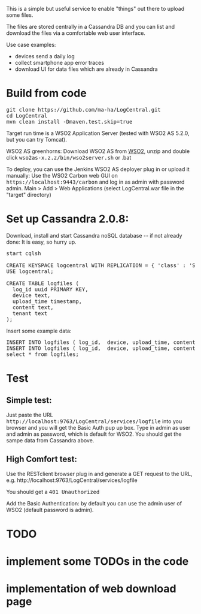 This is a simple but useful service to enable "things" out there to upload some files. 

The files are stored centrally in a Cassandra DB and you can list and download the files via a comfortable web user interface.

Use case  examples:
* devices send a daily log
* collect smartphone app error traces
* download UI for data files which are already in Cassandra

Build from code
===============
<pre>
git clone https://github.com/ma-ha/LogCentral.git
cd LogCentral
mvn clean install -Dmaven.test.skip=true
</pre>
Target run time is a WSO2 Application Server (tested with WSO2 AS 5.2.0, but you can try Tomcat).
 
WSO2 AS greenhorns: Download WSO2 AS from <a href="http://www.wso2.com">WSO2</a>, unzip and double click 
<tt>wso2as-x.z.z/bin/wso2server.sh</tt> or .bat


To deploy, you can use the Jenkins WSO2 AS deployer plug in or upload it manually: 
Use the WSO2 Carbon web GUI on <tt>https://localhost:9443/carbon</tt>	 and log in as admin with password admin.
Main > Add > Web Applications (select LogCentral.war file in the "target" directory)


Set up Cassandra 2.0.8:
=======================
Download, install and start Cassandra noSQL database -- if not already done: It is easy, so hurry up.
<pre>
start cqlsh

CREATE KEYSPACE logcentral WITH REPLICATION = { 'class' : 'SimpleStrategy', 'replication_factor' : 1 };
USE logcentral;

CREATE TABLE logfiles (
  log_id uuid PRIMARY KEY,
  device text,
  upload_time timestamp,
  content text,
  tenant text
);
</pre>
Insert some example data:
<pre>
INSERT INTO logfiles ( log_id,  device, upload_time, content, tenant)  VALUES ( 62c36092-82a1-3a00-93d1-46196ee77204 , 'pi', '2014-06-05 22:30:00', 'content1', 'default' );
INSERT INTO logfiles ( log_id,  device, upload_time, content, tenant)  VALUES ( 550e8400-e29b-41d4-a716-446655440000 , 'pi', '2014-06-05 22:30:01', 'content2', 'default' );
select * from logfiles;
</pre>

Test
====
Simple test:
------------
Just paste the URL <tt>http://localhost:9763/LogCentral/services/logfile</tt> into you browser and you will get the Basic Auth pup up box. Type in admin as user and admin as password, which is default for WSO2.
You should get the sampe data from Cassandra above. 

High Comfort test:
------------------
Use the RESTclient browser plug in and generate a GET request to the URL, e.g. http://localhost:9763/LogCentral/services/logfile

You should get a <tt>401 Unauthorized</tt>

Add the Basic Authentication: by default you can use the admin user of WSO2 (default password is admin).

TODO
====
# implement some TODOs in the code
# implementation of web download page

